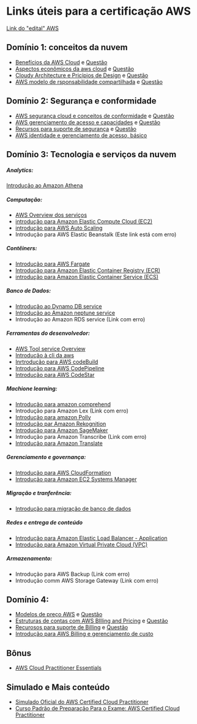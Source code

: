 # Links úteis para a certificação AWS

[Link do "edital" AWS](https://d1.awsstatic.com/training-and-certification/docs-cloud-practitioner/AWS-Certified-Cloud-Practitioner_Exam-Guide.pdf)

## Domínio 1: conceitos da nuvem
* [Benefícios da AWS Cloud](https://cloud.contentraven.com/awspartners/DigitalInnovationOne/content-viewer/523582/1/11/0) e [Questão](https://cloud.contentraven.com/awspartners/DigitalInnovationOne/content-viewer/523587/1/11/0)
* [Aspectos econômicos da aws cloud](https://cloud.contentraven.com/awspartners/DigitalInnovationOne/content-viewer/523588/1/11/0) e [Questão](https://cloud.contentraven.com/awspartners/DigitalInnovationOne/landing)
* [Cloudy Architecture e Pricípios de Design](https://cloud.contentraven.com/awspartners/DigitalInnovationOne/content-viewer/523590/1/11/0) e [Questão](https://cloud.contentraven.com/awspartners/DigitalInnovationOne/content-viewer/523591/1/11/0)
* [AWS modelo de rsponsabilidade compartilhada](https://cloud.contentraven.com/awspartners/DigitalInnovationOne/content-viewer/523603/1/11/0) e [Questão](https://cloud.contentraven.com/awspartners/DigitalInnovationOne/content-viewer/523604/1/11/0)

## Domínio 2: Segurança e conformidade 
* [AWS segurança cloud e conceitos de conformidade](https://cloud.contentraven.com/awspartners/DigitalInnovationOne/content-viewer/523605/1/11/0) e [Questão](https://cloud.contentraven.com/awspartners/DigitalInnovationOne/content-viewer/523607/1/11/0)
* [AWS gerenciamento de acesso e capacidades](https://cloud.contentraven.com/awspartners/DigitalInnovationOne/content-viewer/523608/1/11/0) e [Questão](https://cloud.contentraven.com/awspartners/DigitalInnovationOne/content-viewer/523609/1/11/0)
* [Recursos para suporte de segurança](https://cloud.contentraven.com/awspartners/DigitalInnovationOne/content-viewer/523610/1/11/0) e [Questão](https://cloud.contentraven.com/awspartners/DigitalInnovationOne/content-viewer/523611/1/11/0)
* [AWS identidade e gerenciamento de acesso, básico](https://cloud.contentraven.com/awspartners/DigitalInnovationOne/content-viewer/522593/1/11/0)

## Domínio 3: Tecnologia e serviços da nuvem
##### Analytics:
[Introdução ao Amazon Athena](https://cloud.contentraven.com/awspartners/DigitalInnovationOne/content-viewer/521566/1/11/0)
##### Computação:
* [AWS Overview dos serviços](https://cloud.contentraven.com/awspartners/DigitalInnovationOne/content-viewer/521555/1/11/0)
* [introdução para Amazon Elastic Compute Cloud (EC2)](https://cloud.contentraven.com/awspartners/DigitalInnovationOne/content-viewer/521560/1/11/0)
* [introdução para AWS Auto Scaling](https://cloud.contentraven.com/awspartners/DigitalInnovationOne/content-viewer/521556/1/11/0)
* Introdução para AWS Elastic Beanstalk (Este link está com erro)
##### Contêiners:
* [Introdução para AWS Fargate](https://cloud.contentraven.com/awspartners/DigitalInnovationOne/content-viewer/521562/1/11/0)
* [Introdução para Amazon Elastic Container Registry (ECR)](https://cloud.contentraven.com/awspartners/DigitalInnovationOne/content-viewer/521563/1/11/0)
* [introdução para Amazon Elastic Container Service (ECS)](https://cloud.contentraven.com/awspartners/DigitalInnovationOne/content-viewer/521564/1/11/0)

##### Banco de Dados:
* [Introdução ao Dynamo DB service](https://cloud.contentraven.com/awspartners/DigitalInnovationOne/content-viewer/521569/1/11/0)
* [Introdução ao Amazon neptune service](https://cloud.contentraven.com/awspartners/DigitalInnovationOne/content-viewer/521571/1/11/0)
* Introdução ao Amazon RDS service (Link com erro)
##### Ferramentas do desenvolvedor:
* [AWS Tool service Overview](https://cloud.contentraven.com/awspartners/DigitalInnovationOne/content-viewer/521576/1/11/0)
* [Introdução à cli da aws](https://cloud.contentraven.com/awspartners/DigitalInnovationOne/content-viewer/521580/1/11/0)
* [Inrtrodução para AWS codeBuild](https://cloud.contentraven.com/awspartners/DigitalInnovationOne/content-viewer/521577/1/11/0)
* [Introdução para AWS CodePipeline](https://cloud.contentraven.com/awspartners/DigitalInnovationOne/content-viewer/521577/1/11/0)
* [Introdução para AWS CodeStar](https://cloud.contentraven.com/awspartners/DigitalInnovationOne/content-viewer/521577/1/11/0)
##### Machione learning:
* [Introdução para amazon comprehend](https://cloud.contentraven.com/awspartners/DigitalInnovationOne/content-viewer/523338/1/11/0)
* Introdução para Amazon Lex (Link com erro)
* [Introdução para amazon Polly](https://cloud.contentraven.com/awspartners/DigitalInnovationOne/content-viewer/523334/1/11/0)
* [Introdução par Amazon Rekognition](https://cloud.contentraven.com/awspartners/DigitalInnovationOne/content-viewer/523332/1/11/0)
* [Introdução para Amazon SageMaker](https://cloud.contentraven.com/awspartners/DigitalInnovationOne/content-viewer/523329/1/11/0)
* Introdução para Amazon Transcribe (Link com erro)
* [Introdução para Amazon Translate](https://cloud.contentraven.com/awspartners/DigitalInnovationOne/content-viewer/523337/1/11/0)
##### Gerenciamento e governança:
* [Introdução para AWS CloudFormation](https://cloud.contentraven.com/awspartners/DigitalInnovationOne/content-viewer/521603/1/11/0)
* [Introdução para Amazon EC2 Systems Manager](https://cloud.contentraven.com/awspartners/DigitalInnovationOne/content-viewer/521559/1/11/0)
##### Migração e tranferência:
* [Introdução para migração de banco de dados](https://cloud.contentraven.com/awspartners/DigitalInnovationOne/content-viewer/521575/1/11/0)
##### Redes e entrega de conteúdo
* [Introdução para Amazon Elastic Load Balancer - Application](https://cloud.contentraven.com/awspartners/DigitalInnovationOne/content-viewer/521561/1/11/0)
* [Introdução para Amazon Virtual Private Cloud (VPC)](https://cloud.contentraven.com/awspartners/DigitalInnovationOne/content-viewer/521609/1/11/0)
##### Armazenamento:
* Introdução para AWS Backup (Link com erro)
* Introdução comm AWS Storage Gateway (Link com erro)
## Domínio 4: 
* [Modelos de preço AWS](https://cloud.contentraven.com/awspartners/DigitalInnovationOne/content-viewer/523905/1/11/0) e [Questão](https://cloud.contentraven.com/awspartners/DigitalInnovationOne/content-viewer/523910/1/11/0)
* [Estruturas de contas com AWS BIlling and Pricing](https://cloud.contentraven.com/awspartners/DigitalInnovationOne/content-viewer/523911/1/11/0) e [Questão](https://cloud.contentraven.com/awspartners/DigitalInnovationOne/content-viewer/523912/1/11/0)
* [Recurosos para suporte de Billing](https://cloud.contentraven.com/awspartners/DigitalInnovationOne/content-viewer/523913/1/11/0) e [Questão](https://cloud.contentraven.com/awspartners/DigitalInnovationOne/content-viewer/523914/1/11/0)
* [Introdução para AWS Billing e gerenciamento de custo](https://cloud.contentraven.com/awspartners/DigitalInnovationOne/content-viewer/521616/1/11/0)
## Bônus
* [AWS Cloud Practitioner Essentials](https://cloud.contentraven.com/awspartners/DigitalInnovationOne/content-viewer/521654/1/11/0)

## Simulado e Mais conteúdo
* [Simulado Oficial do AWS Certified Cloud Practitioner](https://explore.skillbuilder.aws/learn/course/external/view/elearning/16805/aws-certified-cloud-practitioner-perguntas-de-pratica-oficiais-clf-portugues-brasil-aws-certified-cloud-practitioner-official-practice-question-set-clf-c02-portuguese-brazil)
* [Curso Padrão de Preparação Para o Exame: AWS Certified Cloud Practitioner](https://explore.skillbuilder.aws/learn/course/external/view/elearning/134/aws-cloud-practitioner-essentials)



